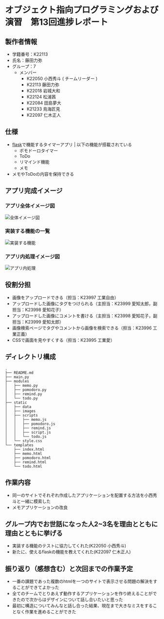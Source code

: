 # オブジェクト指向プログラミングおよび演習　第13回進捗レポート

## 製作者情報

- 学籍番号：K22113
- 氏名：藤田力弥
- グループ：7
  - メンバー
    - K22050 小西秀斗 ( チームリーダー )
    - K22113 藤田力弥
    - K22018 岩城大和
    - K22124 松浦茜
    - K22084 田島夢大	
    - K21233 鳥海匠見	
    - K22097 仁木正人	

## 仕様
- [flask](https://flask.palletsprojects.com/en/3.0.x/)で機能するタイマーアプリ | 以下の機能が搭載されている
  - ポモドーロタイマー
  - ToDo
  - リマインド機能
  - メモ
- メモやToDoの内容を保持できる

## アプリ完成イメージ

### アプリ全体イメージ図
![全体イメージ図](https://cdn.discordapp.com/attachments/1187288701148082176/1195008720971776050/export.png?ex=65b26d99&is=659ff899&hm=672e53d14976e8e290f49792058e8563df8f39fea170b671d73c2f3146c2e1a0&)

### 実装する機能の一覧
![実装する機能](https://cdn.discordapp.com/attachments/1194866116338659398/1194876367800635612/CDBE7D51-6B6A-4C1D-949F-66D44544153E.jpg?ex=65b1f255&is=659f7d55&hm=c70cc8db0a29d03ac79753f00dfa8d201b14737296844bb7b961b1d93ce31c27&)

### アプリ内処理イメージ図
![アプリ内処理](https://cdn.discordapp.com/attachments/1194866116338659398/1194887719520833536/DC9E445F-4F3E-4D4A-92D3-DF7580DB8E7A.png?ex=65b1fce8&is=659f87e8&hm=af13bcc7d59fca886a111551396ec8364bcd0cedb0586bec7d9adb2bb6bbb840&)


## 役割分担
- 画像をアップロードできる（担当：K23997 工業自由）
- アップロードした画像にタグをつけられる（主担当：K23999 愛知太郎，副担当：K23998 愛知花子）
- アップロードした画像にコメントを書ける（主担当：K23998 愛知花子，副担当：K23999 愛知太郎）
- 画像検索ページでタグやコメントから画像を検索できる（担当：K23996 工業正義）
- CSSで画面を見やすくする（担当：K23995 工業愛）

## ディレクトリ構成
```
.
├── README.md
├── main.py
├── modules
│   ├── memo.py
│   ├── pomodoro.py
│   ├── remind.py
│   └── todo.py
├── static
│   ├── data
│   ├── images
│   ├── scripts
│   │   ├── memo.js
│   │   ├── pomodoro.js
│   │   ├── remind.js
│   │   ├── script.js
│   │   └── todo.js
│   └── style.css
└── templates
    ├── index.html
    ├── memo.html
    ├── pomodoro.html
    ├── remind.html
    └── todo.html
```

## 作業内容

- 同一のサイトでそれぞれ作成したアプリケーションを配置する方法を小西秀斗と一緒に模索した
- メモアプリケーションの改良

## グループ内でお世話になった人2~3名を理由とともに理由とともに挙げる

- 実装する機能のテストに協力してくれた(K22050 小西秀斗)
- 新たに、使えるflaskの機能を教えてくれた(K22097 仁木正人)

## 振り返り（感想含む）と次回までの作業予定

- 一番の課題であった複数のhtmlを一つのサイトで表示させる問題の解決をすることができてよかった
- 全てのチームでとりあえず動作するアプリケーションを作り終えることができたので次からはデザインについて話し合いたいと思った
- 最初に構造についてみんなと話し合った結果、現在まで大きなミスをすることなく作業を進めることができた